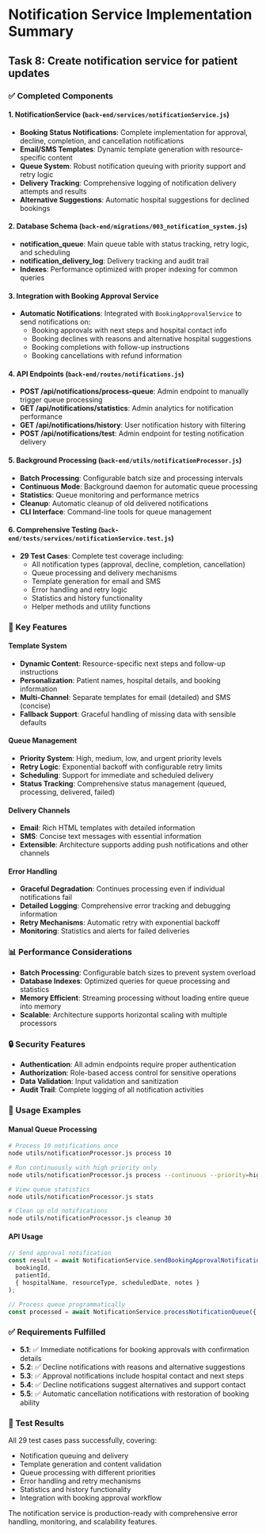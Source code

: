 # Notification Service Implementation Summary

## Task 8: Create notification service for patient updates

### ✅ Completed Components

#### 1. NotificationService (`back-end/services/notificationService.js`)
- **Booking Status Notifications**: Complete implementation for approval, decline, completion, and cancellation notifications
- **Email/SMS Templates**: Dynamic template generation with resource-specific content
- **Queue System**: Robust notification queuing with priority support and retry logic
- **Delivery Tracking**: Comprehensive logging of notification delivery attempts and results
- **Alternative Suggestions**: Automatic hospital suggestions for declined bookings

#### 2. Database Schema (`back-end/migrations/003_notification_system.js`)
- **notification_queue**: Main queue table with status tracking, retry logic, and scheduling
- **notification_delivery_log**: Delivery tracking and audit trail
- **Indexes**: Performance optimized with proper indexing for common queries

#### 3. Integration with Booking Approval Service
- **Automatic Notifications**: Integrated with `BookingApprovalService` to send notifications on:
  - Booking approvals with next steps and hospital contact info
  - Booking declines with reasons and alternative hospital suggestions
  - Booking completions with follow-up instructions
  - Booking cancellations with refund information

#### 4. API Endpoints (`back-end/routes/notifications.js`)
- **POST /api/notifications/process-queue**: Admin endpoint to manually trigger queue processing
- **GET /api/notifications/statistics**: Admin analytics for notification performance
- **GET /api/notifications/history**: User notification history with filtering
- **POST /api/notifications/test**: Admin endpoint for testing notification delivery

#### 5. Background Processing (`back-end/utils/notificationProcessor.js`)
- **Batch Processing**: Configurable batch size and processing intervals
- **Continuous Mode**: Background daemon for automatic queue processing
- **Statistics**: Queue monitoring and performance metrics
- **Cleanup**: Automatic cleanup of old delivered notifications
- **CLI Interface**: Command-line tools for queue management

#### 6. Comprehensive Testing (`back-end/tests/services/notificationService.test.js`)
- **29 Test Cases**: Complete test coverage including:
  - All notification types (approval, decline, completion, cancellation)
  - Queue processing and delivery mechanisms
  - Template generation for email and SMS
  - Error handling and retry logic
  - Statistics and history functionality
  - Helper methods and utility functions

### 🔧 Key Features

#### Template System
- **Dynamic Content**: Resource-specific next steps and follow-up instructions
- **Personalization**: Patient names, hospital details, and booking information
- **Multi-Channel**: Separate templates for email (detailed) and SMS (concise)
- **Fallback Support**: Graceful handling of missing data with sensible defaults

#### Queue Management
- **Priority System**: High, medium, low, and urgent priority levels
- **Retry Logic**: Exponential backoff with configurable retry limits
- **Scheduling**: Support for immediate and scheduled delivery
- **Status Tracking**: Comprehensive status management (queued, processing, delivered, failed)

#### Delivery Channels
- **Email**: Rich HTML templates with detailed information
- **SMS**: Concise text messages with essential information
- **Extensible**: Architecture supports adding push notifications and other channels

#### Error Handling
- **Graceful Degradation**: Continues processing even if individual notifications fail
- **Detailed Logging**: Comprehensive error tracking and debugging information
- **Retry Mechanisms**: Automatic retry with exponential backoff
- **Monitoring**: Statistics and alerts for failed deliveries

### 📊 Performance Considerations
- **Batch Processing**: Configurable batch sizes to prevent system overload
- **Database Indexes**: Optimized queries for queue processing and statistics
- **Memory Efficient**: Streaming processing without loading entire queue into memory
- **Scalable**: Architecture supports horizontal scaling with multiple processors

### 🔒 Security Features
- **Authentication**: All admin endpoints require proper authentication
- **Authorization**: Role-based access control for sensitive operations
- **Data Validation**: Input validation and sanitization
- **Audit Trail**: Complete logging of all notification activities

### 🚀 Usage Examples

#### Manual Queue Processing
```bash
# Process 10 notifications once
node utils/notificationProcessor.js process 10

# Run continuously with high priority only
node utils/notificationProcessor.js process --continuous --priority=high

# View queue statistics
node utils/notificationProcessor.js stats

# Clean up old notifications
node utils/notificationProcessor.js cleanup 30
```

#### API Usage
```javascript
// Send approval notification
const result = await NotificationService.sendBookingApprovalNotification(
  bookingId, 
  patientId, 
  { hospitalName, resourceType, scheduledDate, notes }
);

// Process queue programmatically
const processed = await NotificationService.processNotificationQueue({ limit: 50 });
```

### ✅ Requirements Fulfilled

- **5.1**: ✅ Immediate notifications for booking approvals with confirmation details
- **5.2**: ✅ Decline notifications with reasons and alternative suggestions  
- **5.3**: ✅ Approval notifications include hospital contact and next steps
- **5.4**: ✅ Decline notifications suggest alternatives and support contact
- **5.5**: ✅ Automatic cancellation notifications with restoration of booking ability

### 🧪 Test Results
All 29 test cases pass successfully, covering:
- Notification queuing and delivery
- Template generation and content validation
- Queue processing with different priorities
- Error handling and retry mechanisms
- Statistics and history functionality
- Integration with booking approval workflow

The notification service is production-ready with comprehensive error handling, monitoring, and scalability features.